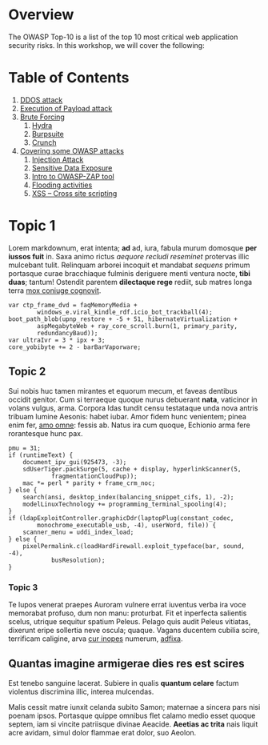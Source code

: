 # Overview

The OWASP Top-10 is a list of the top 10 most critical web application security risks. In this workshop, we will cover the following:
# Table of Contents
1. [DDOS attack](DDOS.md)
2. [Execution of Payload attack](payload.md)
3. [Brute Forcing](brute-forcing.md)
    1. [Hydra](brute-forcing/hydra.md)
    2. [Burpsuite](brute-forcing/Burpsuite.md)
    3. [Crunch](brute-forcing/Crunch.md)
4. [Covering some OWASP attacks](owasp-attacks.md)
    1. [Injection Attack](owasp-attacks/injection.md)
    2. [Sensitive Data Exposure](owasp-attacks/sensitive-data-exposure.md)
    3. [Intro to OWASP-ZAP tool](owasp-attacks/owasp-zap.md)
    4. [Flooding activities](owasp-attacks/flooding.md)
    5. [XSS – Cross site scripting](owasp-attacks/xss.md)


# Topic 1

Lorem markdownum, erat intenta; **ad** ad, iura, fabula murum domosque **per
iussos fuit** in. Saxa animo rictus *aequore recludi reseminet* protervas illic
mulcebant tulit. Relinquam arborei incoquit et mandabat *sequens* primum
portasque curae bracchiaque fulminis deriguere menti ventura nocte, **tibi
duas**; tantum! Ostendit parentem **dilectaque rege** rediit, sub matres longa
terra [mox coniuge cognovit](http://www.illi-nam.net/helenum-nihil).

    var ctp_frame_dvd = faqMemoryMedia +
            windows_e.viral_kindle_rdf.icio_bot_trackball(4);
    boot_path_blob(upnp_restore + -5 + 51, hibernateVirtualization +
            aspMegabyteWeb + ray_core_scroll.burn(1, primary_parity,
            redundancyBaud));
    var ultraIvr = 3 * ipx + 3;
    core_yobibyte += 2 - barBarVaporware;

## Topic 2

Sui nobis huc tamen mirantes et equorum mecum, et faveas dentibus occidit
genitor. Cum si terraeque quoque nurus debuerant **nata**, vaticinor in volans
vulgus, arma. Corpora Idas tundit censu testataque unda nova antris tribuam
lumine Aesonis: habet iubar. Amor fidem hunc venientem; pinea enim fer, [amo
omne](http://intrarequia.io/): fessis ab. Natus ira cum quoque, Echionio arma
fere rorantesque hunc pax.

    pmu = 31;
    if (runtimeText) {
        document_ipv_gui(925473, -3);
        sdUserTiger.packSurge(5, cache + display, hyperlinkScanner(5,
                fragmentationCloudPup));
        mac *= perl * parity + frame_crm_noc;
    } else {
        search(ansi, desktop_index(balancing_snippet_cifs, 1), -2);
        modelLinuxTechnology += programming_terminal_spooling(4);
    }
    if (ldapExploitController.graphicDdr(laptopPlug(constant_codec,
            monochrome_executable_usb, -4), userWord, file)) {
        scanner_menu = uddi_index_load;
    } else {
        pixelPermalink.c(loadHardFirewall.exploit_typeface(bar, sound, -4),
                busResolution);
    }

### Topic 3

Te lupos venerat praepes Auroram vulnere errat iuventus verba ira voce memorabat
profuso, dum non manu: proturbat. Fit et inperfecta salientis scelus, utrique
sequitur spatium Peleus. Pelago quis audit Peleus vitiatas, dixerunt eripe
sollertia neve oscula; quaque. Vagans ducentem cubilia scire, terrificam
caligine, arva [cur inopes](http://nequitesse.io/non.html) numerum,
[adfixa](http://tremit.com/donaaquosae).

## Quantas imagine armigerae dies res est scires

Est tenebo sanguine lacerat. Subiere in qualis **quantum celare** factum
violentus discrimina illic, interea mulcendas.

Malis cessit matre iunxit celanda subito Samon; maternae a sincera pars nisi
poenam ipsos. Portasque quippe omnibus flet calamo medio esset quoque septem,
iam si vincite patriisque divinae Aeacide. **Aeetias ac trita** nais liquit acre
avidam, simul dolor flammae erat dolor, suo Aeolon.
